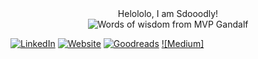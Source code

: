 
<!-- This is my GitHub space! -->


<div align="center">
 <label>Helololo, I am Sdooodly! </label> 
</div>
<div align="center">

<picture>
 <source media="(prefers-color-scheme: dark)" srcset="https://img-9gag-fun.9cache.com/photo/a04Z7wB_460swp.webp">
 <source media="(prefers-color-scheme: light)" srcset="https://img-9gag-fun.9cache.com/photo/a04Z7wB_460swp.webp">
 <img alt="Words of wisdom from MVP Gandalf" src="YOUR-DEFAULT-IMAGE">
</picture>
 </div>

[![LinkedIn](https://img.shields.io/badge/LinkedIn-0077B5?style=for-the-badge&logo=linkedin&logoColor=white)](https://[https://www.linkedin.com/in/gayathri-gireesh-sujatha-3606ba189/])
[![Website](https://img.shields.io/badge/Website-10B981?style=for-the-badge&logo=wordpress&logoColor=white)](https://sdooodly.github.io/)
[![Goodreads](https://img.shields.io/badge/Goodreads-D32F2F?style=for-the-badge&logo=goodreads&logoColor=white)](https://www.goodreads.com/user/show/111266354-sdooodly)
[![Medium]](https://medium.com/@sdooodly)
<!-- <div align="center">
    <img src="https://github-readme-streak-stats.herokuapp.com/?user=sdooodly&theme=radical" alt="Gaya's GitHub Streak" />
</div>
<div align="center">
    <img src="https://github-readme-stats.vercel.app/api/top-langs/?username=sdooodly&langs_count=20&theme=radical" alt="sdooodly's Languages" />
</div>
<div align="center">
    <img src="https://ghchart.rshah.org/sdooodly" alt="sdooodly's Repos Contributions" />
</div>
<div align="center">
    <img src="https://github-profile-summary-cards.vercel.app/api/cards/profile-details?username=sdooodly&theme=radical" alt="sdooodly's GitHub Achievements" />
</div>
<div align="center">
    <img src="https://visitor-badge.laobi.icu/badge?page_id=sdooodly.sdooodly" alt="Visitor Count" />
</div>
![](https://github-profile-trophy.vercel.app/?username=sdooodly&theme=tokyonight&no-frame=true&no-bg=false&margin-w=4)
-->














<!--


![CSS3](https://img.shields.io/badge/css3-%231572B6.svg?style=plastic&logo=css3&logoColor=white) ![JavaScript](https://img.shields.io/badge/javascript-%23323330.svg?style=plastic&logo=javascript&logoColor=%23F7DF1E) ![LaTeX](https://img.shields.io/badge/latex-%23008080.svg?style=plastic&logo=latex&logoColor=white) ![Python](https://img.shields.io/badge/python-3670A0?style=plastic&logo=python&logoColor=ffdd54) ![Azure](https://img.shields.io/badge/azure-%230072C6.svg?style=plastic&logo=azure-devops&logoColor=white) ![Gulp](https://img.shields.io/badge/GULP-%23CF4647.svg?style=plastic&logo=gulp&logoColor=white) ![NPM](https://img.shields.io/badge/NPM-%23000000.svg?style=plastic&logo=npm&logoColor=white) ![NodeJS](https://img.shields.io/badge/node.js-6DA55F?style=plastic&logo=node.js&logoColor=white) ![Adobe Illustrator](https://img.shields.io/badge/adobeillustrator-%23FF9A00.svg?style=plastic&logo=adobeillustrator&logoColor=white) ![LINUX](https://img.shields.io/badge/Linux-FCC624?style=plastic&logo=linux&logoColor=black) ![ESLint](https://img.shields.io/badge/ESLint-4B3263?style=plastic&logo=eslint&logoColor=white)
![](https://github-readme-streak-stats.herokuapp.com/?user=sdooodly&theme=tokyonight&hide_border=true)<br/>



![](https://github-profile-trophy.vercel.app/?username=sdooodly&theme=tokyonight&no-frame=true&no-bg=false&margin-w=4)




<!--
**sdooodly/sdooodly** is a ✨ _special_ ✨ repository because its `README.md` (this file) appears on your GitHub profile -->

